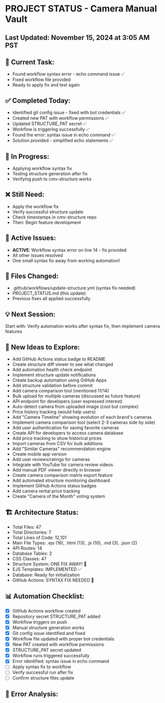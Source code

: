 # PROJECT STATUS - Camera Manual Vault

## Last Updated: November 15, 2024 at 3:05 AM PST

## 🎯 Current Task:
- Found workflow syntax error - echo command issue ✅
- Fixed workflow file provided
- Ready to apply fix and test again

## ✅ Completed Today:
- Identified git config issue - fixed with bot credentials ✅
- Created new PAT with workflow permissions ✅
- Updated STRUCTURE_PAT secret ✅
- Workflow is triggering successfully ✅
- Found the error: syntax issue in echo command ✅
- Solution provided - simplified echo statements ✅

## 🔄 In Progress:
- Applying workflow syntax fix
- Testing structure generation after fix
- Verifying push to cmv-structure works

## ❌ Still Need:
- Apply the workflow fix
- Verify successful structure update
- Check timestamps in cmv-structure repo
- Then: Begin feature development

## 🐛 Active Issues:
- **ACTIVE**: Workflow syntax error on line 14 - fix provided
- All other issues resolved
- One small syntax fix away from working automation!

## 📁 Files Changed:
- .github/workflows/update-structure.yml (syntax fix needed)
- PROJECT_STATUS.md (this update)
- Previous fixes all applied successfully

## 💡 Next Session:
Start with: Verify automation works after syntax fix, then implement camera features

## 🚀 New Ideas to Explore:
- Add GitHub Actions status badge to README
- Create structure diff viewer to see what changed
- Add automation health check endpoint
- Implement structure update notifications
- Create backup automation using GitHub Apps
- Add structure validation before commit
- Add camera comparison tool (mentioned 11/14)
- Bulk upload for multiple cameras (discussed as future feature)
- API endpoint for developers (user expressed interest)
- Auto-detect camera from uploaded image (cool but complex)
- Price history tracking (would help users)
- Add "Camera Timeline" showing evolution of each brand's cameras
- Implement camera comparison tool (select 2-3 cameras side by side)
- Add user authentication for saving favorite cameras
- Create API for developers to access camera database
- Add price tracking to show historical prices
- Import cameras from CSV for bulk additions
- Add "Similar Cameras" recommendation engine
- Create mobile app version
- Add user reviews/ratings for cameras
- Integrate with YouTube for camera review videos
- Add manual PDF viewer directly in browser
- Create camera comparison matrix export feature
- Add automated structure monitoring dashboard
- Implement GitHub Actions status badges
- Add camera rental price tracking
- Create "Camera of the Month" voting system

## 🏗️ Architecture Status:
- Total Files: 47
- Total Directories: 7
- Total Lines of Code: 12,101
- Main File Types: .ejs (16), .html (13), .js (10), .md (3), .json (2)
- API Routes: 14
- Database Tables: 2
- CSS Classes: 47
- Structure System: ONE FIX AWAY! 🔧
- EJS Templates: IMPLEMENTED ✅
- Database: Ready for initialization
- GitHub Actions: SYNTAX FIX NEEDED 🚨

## 📊 Automation Checklist:
- [x] GitHub Actions workflow created
- [x] Repository secret STRUCTURE_PAT added
- [x] Workflow triggers on push
- [x] Manual structure generation works
- [x] Git config issue identified and fixed
- [x] Workflow file updated with proper bot credentials
- [x] New PAT created with workflow permissions
- [x] STRUCTURE_PAT secret updated
- [x] Workflow runs triggered successfully
- [x] Error identified: syntax issue in echo command
- [ ] Apply syntax fix to workflow
- [ ] Verify successful run after fix
- [ ] Confirm structure files update

## 🔧 Error Analysis:
